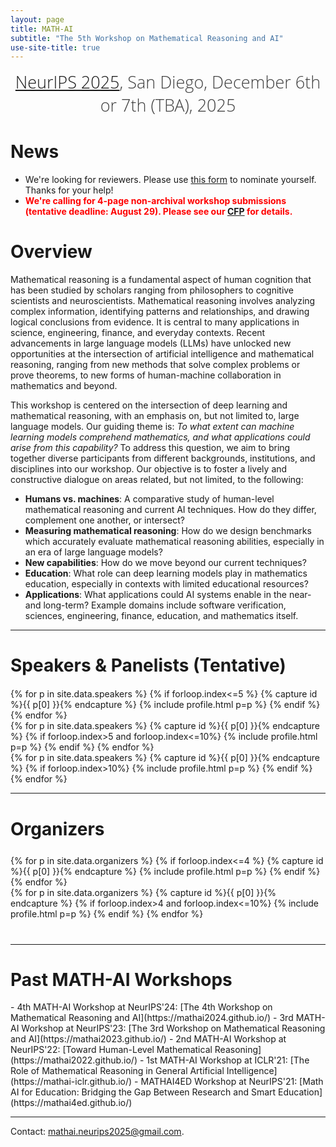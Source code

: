 ```yaml
---
layout: page
title: MATH-AI
subtitle: "The 5th Workshop on Mathematical Reasoning and AI"
use-site-title: true
---
```

<div class="venue" style="font-size: 27px; display: block; font-family: 'Open Sans', 'Helvetica Neue', Helvetica, Arial, sans-serif; font-weight: 300; color: #404040; text-align: center;">
  <!-- (West Meeting Room 118-120, Vancouver, December 14, 2025, <a href="https://neurips.cc/virtual/2025/workshop/84719" target="_blank">Website</a>) -->
  <a target="_blank" href="https://neurips.cc/">NeurIPS 2025</a>, San Diego, December 6th or 7th (TBA), 2025
</div>




<div class="sharethis-inline-share-buttons"></div>
<meta name="thumbnail" content="./img/neurips-logo-new.jpg" />



# News

* We're looking for reviewers. Please use [this form](https://forms.gle/rw8iUkLxJnZh9De29) to nominate yourself. Thanks for your help!
* <b style='color:red;'>We're calling for 4-page non-archival workshop submissions (tentative deadline: August 29). Please see our <a href="./cfp">CFP</a> for details.</b>

# Overview

Mathematical reasoning is a fundamental aspect of human cognition that has been studied by scholars ranging from 
philosophers to cognitive scientists and neuroscientists. Mathematical reasoning involves analyzing complex information, identifying patterns and relationships, and drawing logical conclusions from evidence. It is central to many applications in science, engineering, finance, and everyday contexts. Recent advancements in large language models (LLMs) have unlocked new opportunities at the intersection of artificial intelligence and mathematical reasoning, ranging from new methods that solve complex problems or prove theorems, to new forms of human-machine collaboration in mathematics and beyond. 

This workshop is centered on the intersection of deep learning and mathematical reasoning, with an emphasis on, but not limited to, large language models. Our guiding theme is: *To what extent can machine learning models comprehend mathematics, and what applications could arise from this capability?* To address this question, we aim to bring together diverse participants from different backgrounds, institutions, and disciplines into our workshop. Our objective is to foster a lively and constructive dialogue on areas related, but not limited, to the following:

- **Humans vs. machines**: A comparative study of human-level mathematical reasoning and current AI techniques. How do they differ, complement one another, or intersect?
- **Measuring mathematical reasoning**: How do we design benchmarks which accurately evaluate mathematical reasoning abilities, especially in an era of large language models?
- **New capabilities**: How do we move beyond our current techniques?
- **Education**: What role can deep learning models play in mathematics education, especially in contexts with limited educational resources?
- **Applications**: What applications could AI systems enable in the near- and long-term? Example domains include software verification, sciences, engineering, finance, education, and mathematics itself.


<hr>

# Speakers & Panelists (Tentative)
<div class="container" style="margin-top: 20px;margin-bottom: 0px;">
  <div class="row">
    {% for p in site.data.speakers %}
    {% if forloop.index<=5 %}
    {% capture id %}{{ p[0] }}{% endcapture %}
    {% include profile.html p=p %}
    {% endif %}
    {% endfor %}
  </div>
  <div class="row">
    {% for p in site.data.speakers %}
    {% capture id %}{{ p[0] }}{% endcapture %}
    {% if forloop.index>5 and forloop.index<=10%}
    {% include profile.html p=p %}
    {% endif %}
    {% endfor %}
  </div>
  <div class="row">
    {% for p in site.data.speakers %}
    {% capture id %}{{ p[0] }}{% endcapture %}
    {% if forloop.index>10%}
    {% include profile.html p=p %}
    {% endif %}
    {% endfor %}
  </div>
</div>

<hr>

# Organizers
<!-- # Organizers -->

<!-- prettier-ignore -->
<div class="container" style="margin-top: 25px;margin-bottom: 40px;">
  <!-- <br> 
  <div class="row" style="margin: -30px;"> -->
  <div class="row">
    {% for p in site.data.organizers %}
    {% if forloop.index<=4 %}
    {% capture id %}{{ p[0] }}{% endcapture %}
    {% include profile.html p=p %}
    {% endif %}
    {% endfor %}
  </div>
  <div class="row">
    {% for p in site.data.organizers %}
    {% capture id %}{{ p[0] }}{% endcapture %}
    {% if forloop.index>4 and forloop.index<=10%}
    {% include profile.html p=p %}
    {% endif %}
    {% endfor %}
  </div>
</div>
<hr>

<!-- # Program Committee
<div class="container">
  <ul class="list-group list-group-flush">
    {% for p in site.data.pc.people %}
      <li class="list-group-item col-xs-6 col-sm-4 col-md-3">{{ p }}</li>
    {% endfor %}
  </ul>
</div>
<hr> -->

# Past MATH-AI Workshops

<div class="container" style="margin-bottom: 10px;"></div>
- 4th MATH-AI Workshop at NeurIPS'24: [The 4th Workshop on Mathematical Reasoning and AI](https://mathai2024.github.io/)
- 3rd MATH-AI Workshop at NeurIPS'23: [The 3rd Workshop on Mathematical Reasoning and AI](https://mathai2023.github.io/)
- 2nd MATH-AI Workshop at NeurIPS'22: [Toward Human-Level Mathematical Reasoning](https://mathai2022.github.io/)
- 1st MATH-AI Workshop at ICLR'21: [The Role of Mathematical Reasoning in General Artificial Intelligence](https://mathai-iclr.github.io/)
- MATHAI4ED Workshop at NeurIPS'21: [Math AI for Education: Bridging the Gap Between Research and Smart Education](https://mathai4ed.github.io/)

<div class="container" style="margin-bottom: 10px;"></div>


<hr>

Contact: <mathai.neurips2025@gmail.com>.
